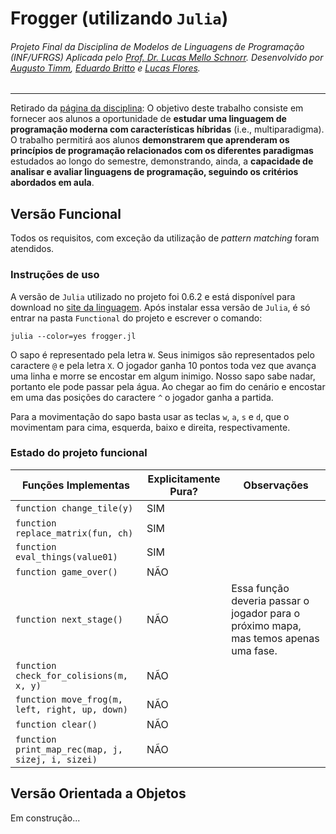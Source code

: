 
# Frogger (utilizando `Julia`)
###### Projeto Final da Disciplina de Modelos de Linguagens de Programação (INF/UFRGS) Aplicada pelo [Prof. Dr. Lucas Mello Schnorr](https://github.com/schnorr/). Desenvolvido por [Augusto Timm](https://github.com/augustotimm), [Eduardo Britto](https://github.com/esbrito) e [Lucas Flores](https://github.com/pacluke).
---
Retirado da [página da disciplina](https://github.com/schnorr/mlp/tree/master/projeto):
O objetivo deste trabalho consiste em fornecer aos alunos a oportunidade de **estudar uma linguagem de programação moderna com características híbridas** (i.e., multiparadigma). O trabalho permitirá aos alunos **demonstrarem que aprenderam os princípios de programação relacionados com os diferentes paradigmas** estudados ao longo do semestre, demonstrando, ainda, a **capacidade de analisar e avaliar linguagens de programação, seguindo os critérios abordados em aula**.

## Versão Funcional
Todos os requisitos, com exceção da utilização de *pattern matching* foram atendidos.

### Instruções de uso

A versão de `Julia` utilizado no projeto foi 0.6.2 e está disponível para download no [site da linguagem](https://julialang.org/downloads/).
Após instalar essa versão de `Julia`, é só entrar na pasta `Functional` do projeto e escrever o comando:

    julia --color=yes frogger.jl

O sapo é representado pela letra `W`. Seus inimigos são representados pelo caractere `@` e pela letra `X`. O jogador ganha 10 pontos toda vez que avança uma linha e morre se encostar em algum inimigo. Nosso sapo sabe nadar, portanto ele pode passar pela água. Ao chegar ao fim do cenário e encostar em uma das posições do caractere `^` o jogador ganha a partida.

Para a movimentação do sapo basta usar as teclas `w`, `a`, `s` e `d`, que o movimentam para cima, esquerda, baixo e direita, respectivamente.

### Estado do projeto funcional
| Funções Implementas | Explicitamente Pura?  | Observações |
| ------------ | ------------ | ------------ |
| `function change_tile(y)` | SIM |  |
| `function replace_matrix(fun, ch)` | SIM |  |
| `function eval_things(value01)` | SIM |  |
| `function game_over()` | NÃO |  |
| `function next_stage()` | NÃO | Essa função deveria passar o jogador para o próximo mapa, mas temos apenas uma fase. |
| `function check_for_colisions(m, x, y)` | NÃO |  |
| `function move_frog(m, left, right, up, down) ` | NÃO |  |
| `function clear()` | NÃO |  |
| `function print_map_rec(map, j, sizej, i, sizei)` | NÃO |  |

## Versão Orientada a Objetos
Em construção...
